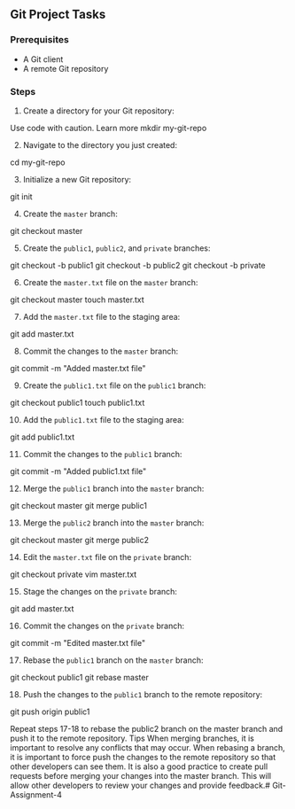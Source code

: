 ## Git Project Tasks

### Prerequisites

* A Git client
* A remote Git repository

### Steps

1. Create a directory for your Git repository:

Use code with caution. Learn more
mkdir my-git-repo


2. Navigate to the directory you just created:

cd my-git-repo


3. Initialize a new Git repository:

git init


4. Create the `master` branch:

git checkout master


5. Create the `public1`, `public2`, and `private` branches:

git checkout -b public1
git checkout -b public2
git checkout -b private


6. Create the `master.txt` file on the `master` branch:

git checkout master
touch master.txt


7. Add the `master.txt` file to the staging area:

git add master.txt


8. Commit the changes to the `master` branch:

git commit -m "Added master.txt file"


9. Create the `public1.txt` file on the `public1` branch:

git checkout public1
touch public1.txt


10. Add the `public1.txt` file to the staging area:

git add public1.txt


11. Commit the changes to the `public1` branch:

git commit -m "Added public1.txt file"


12. Merge the `public1` branch into the `master` branch:

git checkout master
git merge public1


13. Merge the `public2` branch into the `master` branch:

git checkout master
git merge public2


14. Edit the `master.txt` file on the `private` branch:

git checkout private
vim master.txt


15. Stage the changes on the `private` branch:

git add master.txt


16. Commit the changes on the `private` branch:

git commit -m "Edited master.txt file"


17. Rebase the `public1` branch on the `master` branch:

git checkout public1
git rebase master


18. Push the changes to the `public1` branch to the remote repository:

git push origin public1

Repeat steps 17-18 to rebase the public2 branch on the master branch and push it to the remote repository.
Tips
When merging branches, it is important to resolve any conflicts that may occur.
When rebasing a branch, it is important to force push the changes to the remote repository so that other developers can see them.
It is also a good practice to create pull requests before merging your changes into the master branch. This will allow other developers to review your changes and provide feedback.# Git-Assignment-4
